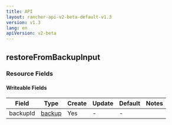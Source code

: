 ```yaml
---
title: API
layout: rancher-api-v2-beta-default-v1.3
version: v1.3
lang: en
apiVersion: v2-beta
---
```


## restoreFromBackupInput



### Resource Fields

#### Writeable Fields

Field | Type | Create | Update | Default | Notes
---|---|---|---|---|---
backupId | [backup]({{site.baseurl}}/rancher/{{page.version}}/{{page.lang}}/api/{{page.apiVersion}}/api-resources/backup/) | Yes | - | - | 



<br>
